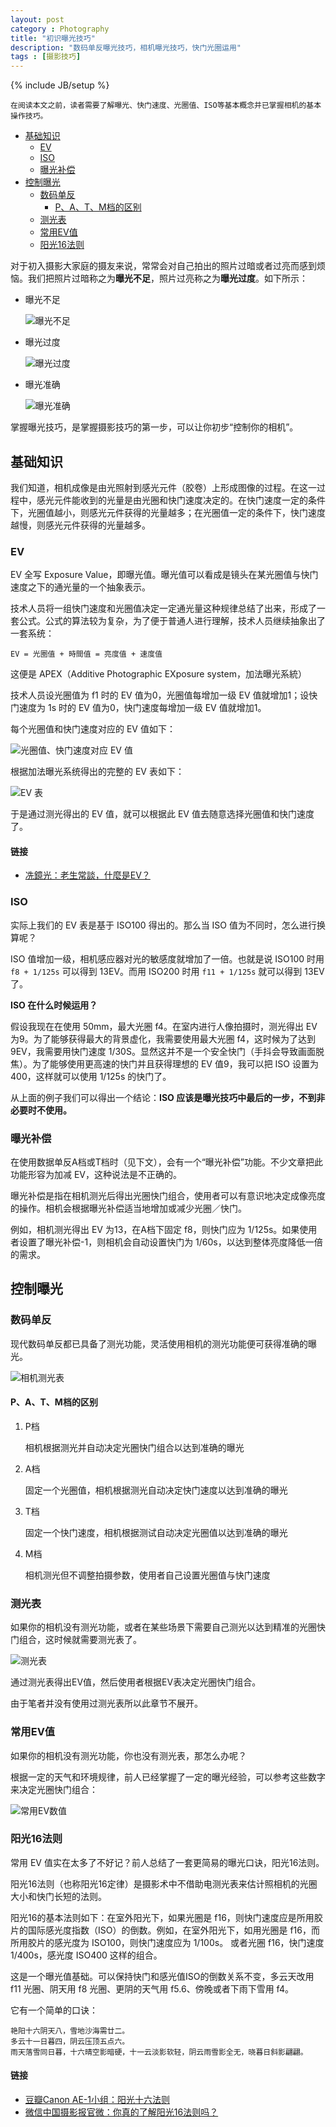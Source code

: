 ```yaml
---
layout: post
category : Photography
title: "初识曝光技巧"
description: "数码单反曝光技巧，相机曝光技巧，快门光圈运用"
tags : [摄影技巧]
---
```

{% include JB/setup %}

    在阅读本文之前，读者需要了解曝光、快门速度、光圈值、ISO等基本概念并已掌握相机的基本操作技巧。

* [基础知识](./#basics)
    * [EV](./#ev)
    * [ISO](./#iso)
    * [曝光补偿](./#compensation)
* [控制曝光](./#control)
    * [数码单反](./#dslr)
        * [P、A、T、M档的区别](./#patm)
    * [测光表](./#actinometer)
    * [常用EV值](./#common)
    * [阳光16法则](./#sunshine16)

对于初入摄影大家庭的摄友来说，常常会对自己拍出的照片过暗或者过亮而感到烦恼。我们把照片过暗称之为**曝光不足**，照片过亮称之为**曝光过度**。如下所示：

* 曝光不足

    ![曝光不足](http://www.canon.com.cn/specialsite/ds_abcbook/image/intermediate01_03.jpg)

* 曝光过度

    ![曝光过度](http://www.canon.com.cn/specialsite/ds_abcbook/image/intermediate01_01.jpg)

* 曝光准确

    ![曝光准确](http://www.canon.com.cn/specialsite/ds_abcbook/image/intermediate01_02.jpg)

掌握曝光技巧，是掌握摄影技巧的第一步，可以让你初步“控制你的相机”。

<h2 id="basics">基础知识</h2>

我们知道，相机成像是由光照射到感光元件（胶卷）上形成图像的过程。在这一过程中，感光元件能收到的光量是由光圈和快门速度决定的。在快门速度一定的条件下，光圈值越小，则感光元件获得的光量越多；在光圈值一定的条件下，快门速度越慢，则感光元件获得的光量越多。

<h3 id="ev">EV</h3>

EV 全写 Exposure Value，即曝光值。曝光值可以看成是镜头在某光圈值与快门速度之下的通光量的一个抽象表示。

技术人员将一组快门速度和光圈值决定一定通光量这种规律总结了出来，形成了一套公式。公式的算法较为复杂，为了便于普通人进行理解，技术人员继续抽象出了一套系统：

    EV = 光圈值 + 時間值 = 亮度值 + 速度值

这便是 APEX（Additive Photographic EXposure system，加法曝光系統）

技术人员设光圈值为 f1 时的 EV 值为0，光圈值每增加一级 EV 值就增加1；设快门速度为 1s 时的 EV 值为0，快门速度每增加一级 EV 值就增加1。

每个光圈值和快门速度对应的 EV 值如下：

![光圈值、快门速度对应 EV 值](http://gtms04.alicdn.com/tps/i4/TB1wJsAHXXXXXatXXXXECpnTpXX-486-495.png)

根据加法曝光系统得出的完整的 EV 表如下：

![EV 表](http://gtms02.alicdn.com/tps/i2/TB1aIsBHXXXXXXJXXXXQNGHOpXX-609-684.png)

于是通过测光得出的 EV 值，就可以根据此 EV 值去随意选择光圈值和快门速度了。

<h4>链接</h4>

* [冼鏡光：老生常談，什麼是EV？](http://blog.dcview.com/article.php?a=UmwJbgVjVmc%253D)

<h3 id="iso">ISO</h3>

实际上我们的 EV 表是基于 ISO100 得出的。那么当 ISO 值为不同时，怎么进行换算呢？

ISO 值增加一级，相机感应器对光的敏感度就增加了一倍。也就是说 ISO100 时用 `f8 + 1/125s` 可以得到  13EV。而用 ISO200 时用 `f11 + 1/125s` 就可以得到 13EV 了。

**ISO 在什么时候运用？**

假设我现在在使用 50mm，最大光圈 f4。在室内进行人像拍摄时，测光得出 EV 为9。为了能够获得最大的背景虚化，我需要使用最大光圈 f4，这时候为了达到 9EV，我需要用快门速度 1/30S。显然这并不是一个安全快门（手抖会导致画面脱焦）。为了能够使用更高速的快门并且获得理想的 EV 值9，我可以把 ISO 设置为400，这样就可以使用 1/125s 的快门了。

从上面的例子我们可以得出一个结论：**ISO 应该是曝光技巧中最后的一步，不到非必要时不使用。**

<h3 id="compensation">曝光补偿</h3>

在使用数据单反A档或T档时（见下文），会有一个“曝光补偿”功能。不少文章把此功能形容为加减 EV，这种说法是不正确的。

曝光补偿是指在相机测光后得出光圈快门组合，使用者可以有意识地决定成像亮度的操作。相机会根据曝光补偿适当地增加或减少光圈／快门。

例如，相机测光得出 EV 为13，在A档下固定 f8，则快门应为 1/125s。如果使用者设置了曝光补偿-1，则相机会自动设置快门为 1/60s，以达到整体亮度降低一倍的需求。

<h2 id="control">控制曝光</h2>

<h3 id="dslr">数码单反</h3>

现代数码单反都已具备了测光功能，灵活使用相机的测光功能便可获得准确的曝光。

![相机测光表](http://gtms04.alicdn.com/tps/i4/TB1.t.uHXXXXXXvXFXXvuhKFFXX-350-275.png)

<h4 id="patm">P、A、T、M档的区别</h4>

1. P档

    相机根据测光并自动决定光圈快门组合以达到准确的曝光

2. A档

    固定一个光圈值，相机根据测光自动决定快门速度以达到准确的曝光

3. T档

    固定一个快门速度，相机根据测试自动决定光圈值以达到准确的曝光

4. M档

    相机测光但不调整拍摄参数，使用者自己设置光圈值与快门速度

<h3 id="actinometer">测光表</h3>

如果你的相机没有测光功能，或者在某些场景下需要自己测光以达到精准的光圈快门组合，这时候就需要测光表了。

![测光表](http://gtms04.alicdn.com/tps/i4/TB15igxHXXXXXXQXpXX9DGJUXXX-306-306.png)

通过测光表得出EV值，然后使用者根据EV表决定光圈快门组合。

由于笔者并没有使用过测光表所以此章节不展开。

<h3 id="common">常用EV值</h3>

如果你的相机没有测光功能，你也没有测光表，那怎么办呢？

根据一定的天气和环境规律，前人已经掌握了一定的曝光经验，可以参考这些数字来决定光圈快门组合：

![常用EV数值](http://gtms02.alicdn.com/tps/i2/TB1STcoHXXXXXciXVXXFGg_WFXX-632-561.png)

<h3 id="sunshine16">阳光16法则</h3>

常用 EV 值实在太多了不好记？前人总结了一套更简易的曝光口诀，阳光16法则。

阳光16法则（也称阳光16定律）是摄影术中不借助电测光表来估计照相机的光圈大小和快门长短的法则。

阳光16的基本法则如下：在室外阳光下，如果光圈是 f16，则快门速度应是所用胶片的国际感光度指数（ISO）的倒数。例如，在室外阳光下，如用光圈是 f16，而所用胶片的感光度为 ISO100，则快门速度应为 1/100s。 或者光圈 f16，快门速度 1/400s，感光度 ISO400 这样的组合。

这是一个曝光值基础。可以保持快门和感光值ISO的倒数关系不变，多云天改用 f11 光圈、阴天用 f8 光圈、更阴的天气用 f5.6、傍晚或者下雨下雪用 f4。

它有一个简单的口诀：

    艳阳十六阴天八，雪地沙海需廿二。
    多云十一日暮四，阴云压顶五点六。
    雨天落雪同日暮，十六晴空影暗硬，十一云淡影软轻，阴云雨雪影全无，晓暮日斜影翩翩。

<h4 id="">链接</h4>

* [豆瓣Canon AE-1小组：阳光十六法则](http://www.douban.com/group/topic/13525470/)
* [微信中国摄影报官微：你真的了解阳光16法则吗？](http://mp.weixin.qq.com/s?__biz=MjM5ODkzNDE0MQ==&mid=202209404&idx=2&sn=46b22e408a1da6e994a9ed322667ef8a&)